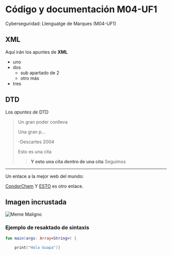# Código y documentación M04-UF1
Cyberseguridad: Llenguatge de Marques (M04-UF1)

## XML
Aquí irán los apuntes de **XML**

* uno
* dos
	* sub apartado de 2
	* otro más
* tres

## DTD
Los _apuntes de_ DTD

> Un gran poder conlleva 
>
> Una gran p...
>
> -Descartes 2004
>
> Esto es una cita
>> **Y esto una cita dentro de una cita**
> Seguimos

---

Un enlace a la mejor web del mundo:

[CondorChem](https://condorchem.com)
Y [ESTO](https://enti.cat) es otro enlace.

## Imagen incrustada

![Meme Maligno](https://i.kym-cdn.com/entries/icons/original/000/021/665/DpQ9YJl.png)

### Ejemplo de resaktado de sintaxis

```kotlin
fun main(args: Array<String>) {

	print("Hola Guapa")}